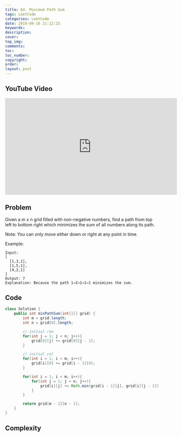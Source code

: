 ```yaml
---
title: 64. Minimum Path Sum
tags: LeetCode
categories: LeetCode
date: 2019-09-16 21:12:23
keywords:
description:
cover:
top_img:
comments:
toc:
toc_number:
copyright:
order:
layout: post
---
```


## YouTube Video

<iframe width="560" height="315" src="https://www.youtube.com/embed/G59JEvLWEfU" frameborder="0" allow="accelerometer; autoplay; encrypted-media; gyroscope; picture-in-picture" allowfullscreen></iframe>

## Problem

Given a m x n grid filled with non-negative numbers, find a path from top left to bottom right which minimizes the sum of all numbers along its path.

Note: You can only move either down or right at any point in time.

Example:

```
Input:
[
  [1,3,1],
  [1,5,1],
  [4,2,1]
]
Output: 7
Explanation: Because the path 1→3→1→1→1 minimizes the sum.
```

## Code

```java
class Solution {
    public int minPathSum(int[][] grid) {
        int m = grid.length;
        int n = grid[0].length;

        // initial row
        for(int j = 1; j < n; j++){
            grid[0][j] += grid[0][j - 1];
        }

        // initial col
        for(int i = 1; i < m; i++){
            grid[i][0] += grid[i - 1][0];
        }

        for(int i = 1; i < m; i++){
            for(int j = 1; j < n; j++){
                grid[i][j] += Math.min(grid[i - 1][j], grid[i][j - 1]);
            }
        }

        return grid[m - 1][n - 1];
    }
}
```

## Complexity
